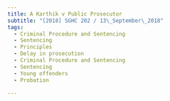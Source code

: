 ```yaml
---
title: A Karthik v Public Prosecutor 
subtitle: "[2018] SGHC 202 / 13\_September\_2018"
tags:
  - Criminal Procedure and Sentencing
  - Sentencing
  - Principles
  - Delay in prosecution
  - Criminal Procedure and Sentencing
  - Sentencing
  - Young offenders
  - Probation

---
```


